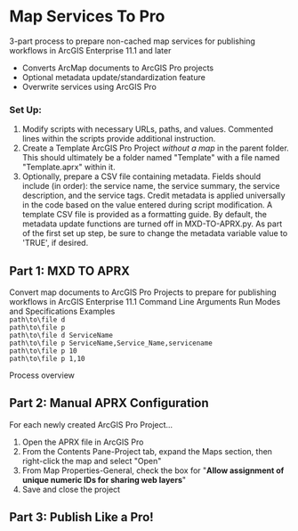 # Map Services To Pro

3-part process to prepare non-cached map services for publishing workflows in ArcGIS Enterprise 11.1 and later  
- Converts ArcMap documents to ArcGIS Pro projects
- Optional metadata update/standardization feature
- Overwrite services using ArcGIS Pro

### Set Up:  
1. Modify scripts with necessary URLs, paths, and values. Commented lines within the scripts provide additional instruction.
2. Create a Template ArcGIS Pro Project *without a map* in the parent folder. This should ultimately be a folder named "Template" with a file named "Template.aprx" within it.
3. Optionally, prepare a CSV file containing metadata. Fields should include (in order): the service name, the service summary, the service description, and the service tags. Credit metadata is applied universally in the code based on the value entered during script modification. A template CSV file is provided as a formatting guide. By default, the metadata update functions are turned off in MXD-TO-APRX.py. As part of the first set up step, be sure to change the metadata variable value to 'TRUE', if desired.

## **Part 1:** MXD TO APRX  
Convert map documents to ArcGIS Pro Projects to prepare for publishing workflows in ArcGIS Enterprise 11.1
Command Line Arguments
Run Modes and Specifications
Examples  
`path\to\file d`  
`path\to\file p`  
`path\to\file d ServiceName`  
`path\to\file p ServiceName,Service_Name,servicename`  
`path\to\file p 10`  
`path\to\file p 1,10`  

Process overview

## **Part 2:** Manual APRX Configuration  
For each newly created ArcGIS Pro Project...
1. Open the APRX file in ArcGIS Pro
2. From the Contents Pane-Project tab, expand the Maps section, then right-click the map and select "Open"
3. From Map Properties-General, check the box for "**Allow assignment of unique numeric IDs for sharing web layers**"
4. Save and close the project

## **Part 3:** Publish Like a Pro!  


